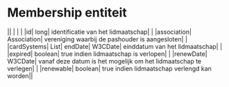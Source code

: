 ---
---

# Membership entiteit



|| | | |
|id| long| identificatie van het lidmaatschap| |
|association| Association| vereniging waarbij de pashouder is aangesloten| |
|cardSystems| List<CardSystem>| endDate| W3CDate| einddatum van het lidmaatschap| |
|expired| boolean| true indien lidmaatschap is verlopen| |
|renewDate| W3CDate| vanaf deze datum is het mogelijk om het lidmaatschap te verlegen| |
|renewable| boolean| true indien lidmaatschap verlengd kan worden||

